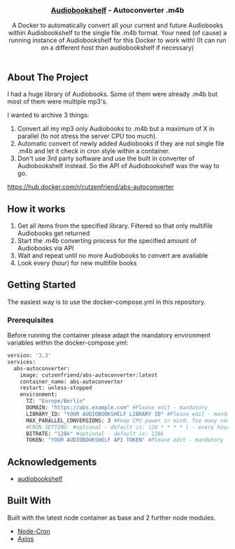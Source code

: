<br/>
<p align="center">
  <h3 align="center"><a href="https://www.audiobookshelf.org" target="_blank">Audiobookshelf</a> - Autoconverter .m4b</h3>

  <p align="center">
    A Docker to automatically convert all your current and future Audiobooks within Audiobookshelf to the single file .m4b format.
Your need (of cause) a running instance of Audiobookshelf for this Docker to work with!
(It can run on a different host than audiobookshelf if necessary)
    <br/>
    <br/>
  </p>
</p>

## About The Project

I had a huge library of Audiobooks. Some of them were already .m4b but most of them were multiple mp3's.

I wanted to archive 3 things:
1. Convert all my mp3 only Audiobooks to .m4b but a maximum of X in parallel (to not stress the server CPU too much).
2. Automatic convert of newly added Audiobooks if they are not single file .m4b and let it check in cron style within a container.
3. Don't use 3rd party software and use the built in converter of Audiobookshelf instead. So the API of Audiobookshelf was the way to go.

https://hub.docker.com/r/cutzenfriend/abs-autoconverter

## How it works

1. Get all items from the specified library. Filtered so that only multifile Audiobooks get returned
2. Start the .m4b converting process for the specified amount of Audiobooks via API
3. Wait and repeat until no more Audiobooks to convert are available
4. Look every (hour) for new multifile books

## Getting Started

The easiest way is to use the docker-compose.yml in this repository. 

### Prerequisites

Before running the container please adapt the mandatory environment variables within the docker-compose.yml:

```sh
version: '3.3'
services:
  abs-autoconverter:
    image: cutzenfriend/abs-autoconverter:latest
    container_name: abs-autoconverter
    restart: unless-stopped
    environment:
      TZ: "Europe/Berlin"
      DOMAIN: "https://abs.example.com" #Please edit - mandatory
      LIBRARY_ID: "YOUR AUDIOBOOKSHELF LIBRARY ID" #Please edit - mandatory
      MAX_PARALLEL_CONVERSIONS: 3 #Keep CPU power in mind. Too many conversion in parallel decrease performance on your host!
      #CRON_SETTING: #optional - default is: (20 * * * * ) - every hour at minute 20
      BITRATE: "128k" #optional - default is: 128k 
      TOKEN: "YOUR AUDIOBOOKSHELF API TOKEN" #Please edit - mandatory
```

## Acknowledgements

* [audiobookshelf](https://github.com/advplyr/audiobookshelf)

## Built With

Built with the latest node container as base and 2 further node modules.

* [Node-Cron](https://www.npmjs.com/package//node-cron)
* [Axios](https://www.npmjs.com/package/axios)
